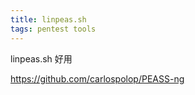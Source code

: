 ```yaml
---
title: linpeas.sh
tags: pentest tools
---
```


linpeas.sh 好用

<https://github.com/carlospolop/PEASS-ng>
